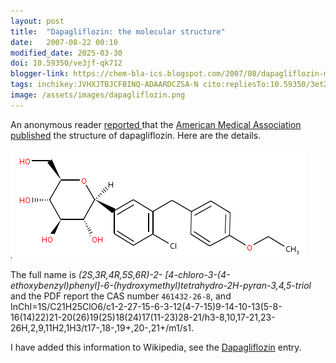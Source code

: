 ```yaml
---
layout: post
title:  "Dapagliflozin: the molecular structure"
date:   2007-08-22 00:10
modified_date: 2025-03-30
doi: 10.59350/ve3jf-qk712
blogger-link: https://chem-bla-ics.blogspot.com/2007/08/dapagliflozin-molecular-structure.html
tags: inchikey:JVHXJTBJCFBINQ-ADAARDCZSA-N cito:repliesTo:10.59350/3et2a-pkv75
image: /assets/images/dapagliflozin.png
---
```


An anonymous reader [reported <i class="fa-solid fa-recycle fa-xs"></i>](https://chem-bla-ics.linkedchemistry.info/2007/03/14/what-is-dapagliflozin.html) that the
[American Medical Association](http://www.ama-assn.org/) [published](http://www.ama-assn.org/ama1/pub/upload/mm/365/dapagliflozin.pdf)
the structure of dapagliflozin. Here are the details.

![](/assets/images/dapagliflozin.png)

The full name is *(2S,3R,4R,5S,6R)-2- [4-chloro-3-(4-ethoxybenzyl)phenyl]-6-(hydroxymethyl)tetrahydro-2H-pyran-3,4,5-triol*
and the PDF report the CAS number `461432-26-8`, and
InChI=1S/C21H25ClO6/c1-2-27-15-6-3-12(4-7-15)9-14-10-13(5-8-16(14)22)21-20(26)19(25)18(24)17(11-23)28-21/h3-8,10,17-21,23-26H,2,9,11H2,1H3/t17-,18-,19+,20-,21+/m1/s1.

I have added this information to Wikipedia, see the [Dapagliflozin](http://en.wikipedia.org/wiki/Dapagliflozin) entry.
